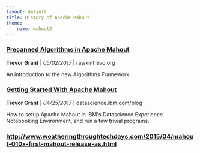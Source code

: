 ```yaml
---
layout: default
title: History of Apache Mahout
theme: 
    name: mahout2
---
```


<!-- Add to this collection, newest date on top in following format:
### [Title](Link to Post)
**Author**, _MM/DD/YYYY_, Name of Host
Description
-->

### [Precanned Algorithms in Apache Mahout](https://rawkintrevo.org/2017/05/02/introducing-pre-canned-algorithms-apache-mahout/)
**Trevor Grant** | _05/02/2017_ | rawkintrevo.org

An introduction to the new Algorithms Framework

### [Getting Started With Apache Mahout](https://datascience.ibm.com/blog/getting-started-with-apache-mahout-2/)
**Trevor Grant** | _04/25/2017_ | datascience.ibm.com/blog

How to setup Apache Mahout in IBM's Datascience Experience Notebooking Environment, and run a few trivial programs. 

### http://www.weatheringthroughtechdays.com/2015/04/mahout-010x-first-mahout-release-as.html